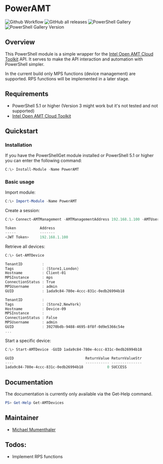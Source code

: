 # PowerAMT

![Github Workflow](https://github.com/netricsag/PowerAMT/actions/workflows/main.yml/badge.svg)
![GitHub all releases](https://img.shields.io/github/downloads/netricsag/PowerAMT/total?label=Downloads&logo=github)
![PowerShell Gallery](https://img.shields.io/powershellgallery/dt/PowerAMT?label=Downloads&logo=powershell)
![PowerShell Gallery Version](https://img.shields.io/powershellgallery/v/PowerAMT?label=PowerShell%20Gallery&logo=powerShell)

## Overview

This PowerShell module is a simple wrapper for the [Intel Open AMT Cloud Toolkit](https://github.com/open-amt-cloud-toolkit/open-amt-cloud-toolkit) API.
It serves to make the API interaction and automation with PowerShell simpler.

In the current build only MPS functions (device management) are supported. RPS functions will be implemented in a later stage.

## Requirements

- PowerShell 5.1 or higher (Version 3 might work but it's not tested and not supported)
- [Intel Open AMT Cloud Toolkit](https://github.com/open-amt-cloud-toolkit/open-amt-cloud-toolkit)

## Quickstart

### Installation

If you have the PowerShellGet module installed or PowerShell 5.1 or higher you can enter the following command:

```powershell
C:\> Install-Module -Name PowerAMT
```

### Basic usage

Import module:

```powershell
C:\> Import-Module -Name PowerAMT
```

Create a session:

```powershell
C:\> Connect-AMTManagement -AMTManagementAddress 192.168.1.100 -AMTUsername admin -AMTPassword P@ssw0rd

Token           Address
-----           -------
<JWT Token>     192.168.1.100
```

Retrieve all devices:

```powershell
C:\> Get-AMTDevice

TenantID         :
Tags             : {Store1,London}
Hostname         : Client-01
MPSInstance      : mps
ConnectionStatus : True
MPSUsername      : admin
GUID             : 1ada9c84-780e-4ccc-831c-0edb26994b18

TenantID         :
Tags             : {Store2,NewYork}
Hostname         : Device-09
MPSInstance      :
ConnectionStatus : False
MPSUsername      : admin
GUID             : 39270bdb-9488-4695-8f8f-0d9e5366c54e
...
```

Start a specific device:

```powershell
C:\> Start-AMTDevice -GUID 1ada9c84-780e-4ccc-831c-0edb26994b18

GUID                                 ReturnValue ReturnValueStr
----                                 ----------- --------------
1ada9c84-780e-4ccc-831c-0edb26994b18           0 SUCCESS
```

## Documentation

The documentation is currently only available via the Get-Help command.

```PowerShell
PS> Get-Help Get-AMTDevices
```

## Maintainer

- [Michael Mumenthaler](https://github.com/michaelmumenthaler)

## Todos:

- Implement RPS functions
